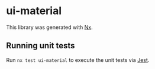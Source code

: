 # ui-material

This library was generated with [Nx](https://nx.dev).

## Running unit tests

Run `nx test ui-material` to execute the unit tests via [Jest](https://jestjs.io).
